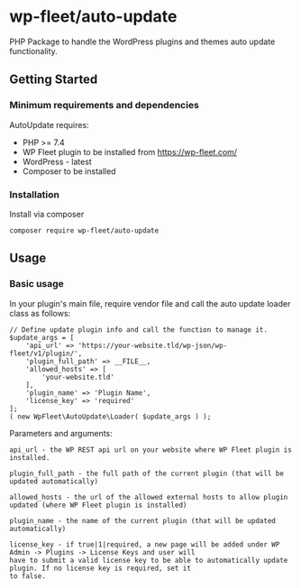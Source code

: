 # wp-fleet/auto-update

PHP Package to handle the WordPress plugins and themes auto update functionality.

## Getting Started

### Minimum requirements and dependencies

AutoUpdate requires:

* PHP >= 7.4
* WP Fleet plugin to be installed from https://wp-fleet.com/
* WordPress - latest
* Composer to be installed

### Installation

Install via composer

```
composer require wp-fleet/auto-update
```

## Usage

### Basic usage
In your plugin's main file, require vendor file and call the auto update loader class as follows:
```
// Define update plugin info and call the function to manage it.
$update_args = [
    'api_url' => 'https://your-website.tld/wp-json/wp-fleet/v1/plugin/',
    'plugin_full_path' => __FILE__,
    'allowed_hosts' => [
        'your-website.tld'
    ],
    'plugin_name' => 'Plugin Name',
    'license_key' => 'required'
];
( new WpFleet\AutoUpdate\Loader( $update_args ) );
```

Parameters and arguments:
```
api_url - the WP REST api url on your website where WP Fleet plugin is installed.
```
```
plugin_full_path - the full path of the current plugin (that will be updated automatically)
```
```
allowed_hosts - the url of the allowed external hosts to allow plugin updated (where WP Fleet plugin is installed)
```
```
plugin_name - the name of the current plugin (that will be updated automatically) 
```
```
license_key - if true|1|required, a new page will be added under WP Admin -> Plugins -> License Keys and user will 
have to submit a valid license key to be able to automatically update plugin. If no license key is required, set it 
to false.  
```